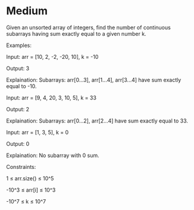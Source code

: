 # Medium

Given an unsorted array of integers, find the number of continuous subarrays having sum exactly equal to a given number k.

Examples:

Input: arr = [10, 2, -2, -20, 10], k = -10

Output: 3

Explaination: Subarrays: arr[0...3], arr[1...4], arr[3...4] have sum exactly equal to -10.

Input: arr = [9, 4, 20, 3, 10, 5], k = 33

Output: 2

Explaination: Subarrays: arr[0...2], arr[2...4] have sum exactly equal to 33.

Input: arr = [1, 3, 5], k = 0

Output: 0

Explaination: No subarray with 0 sum.


Constraints:


1 ≤ arr.size() ≤ 10^5

-10^3 ≤ arr[i] ≤ 10^3

-10^7 ≤ k ≤ 10^7
